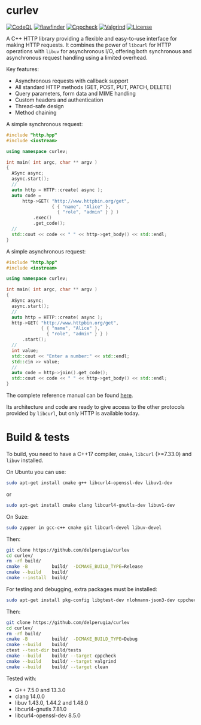curlev
======

[![CodeQL](https://github.com/delperugia/curlev/actions/workflows/github-code-scanning/codeql/badge.svg)](https://github.com/delperugia/curlev/actions/workflows/github-code-scanning/codeql)
[![flawfinder](https://github.com/delperugia/curlev/actions/workflows/flawfinder.yml/badge.svg)](https://github.com/delperugia/curlev/actions/workflows/flawfinder.yml)
[![Cppcheck](https://github.com/delperugia/curlev/actions/workflows/cppcheck.yml/badge.svg)](https://github.com/delperugia/curlev/actions/workflows/cppcheck.yml)
[![Valgrind](https://github.com/delperugia/curlev/actions/workflows/valgrind.yml/badge.svg)](https://github.com/delperugia/curlev/actions/workflows/valgrind.yml)
[![License](https://img.shields.io/badge/License-Apache%202.0-blue.svg)](https://opensource.org/licenses/Apache-2.0)

A C++ HTTP library providing a flexible and easy-to-use interface for making HTTP requests.
It combines the power of `libcurl` for HTTP operations with `libuv` for asynchronous I/O,
offering both synchronous and asynchronous request handling using a limited overhead.

Key features:
- Asynchronous requests with callback support
- All standard HTTP methods (GET, POST, PUT, PATCH, DELETE)
- Query parameters, form data and MIME handling
- Custom headers and authentication
- Thread-safe design
- Method chaining

A simple synchronous request:

```cpp
#include "http.hpp"
#include <iostream>

using namespace curlev;

int main( int argc, char ** argv )
{
  ASync async;
  async.start();
  //
  auto http = HTTP::create( async );
  auto code =
      http->GET( "http://www.httpbin.org/get",
                 { { "name", "Alice" },
                   { "role", "admin" } } )
          .exec()
          .get_code();
  //
  std::cout << code << " " << http->get_body() << std::endl;
}
```

A simple asynchronous request:

```cpp
#include "http.hpp"
#include <iostream>

using namespace curlev;

int main( int argc, char ** argv )
{
  ASync async;
  async.start();
  //
  auto http = HTTP::create( async );
  http->GET( "http://www.httpbin.org/get",
             { { "name", "Alice" },
               { "role", "admin" } } )
      .start();
  //
  int value;
  std::cout << "Enter a number:" << std::endl;
  std::cin >> value;
  //
  auto code = http->join().get_code();
  std::cout << code << " " << http->get_body() << std::endl;
}
```

The complete reference manual can be found [here](docs/reference_manual.md).

Its architecture and code are ready to give access to the other protocols
provided by `libcurl`, but only HTTP is available today.

# Build & tests

To build, you need to have a C++17 compiler, `cmake`, `libcurl` (>=7.33.0)
and `libuv` installed.

On Ubuntu you can use:
```sh
sudo apt-get install cmake g++ libcurl4-openssl-dev libuv1-dev
```
or
```sh
sudo apt-get install cmake clang libcurl4-gnutls-dev libuv1-dev
```

On Suze:
```sh
sudo zypper in gcc-c++ cmake git libcurl-devel libuv-devel
```

Then:
```sh
git clone https://github.com/delperugia/curlev
cd curlev/
rm -rf build/
cmake -B         build/  -DCMAKE_BUILD_TYPE=Release
cmake --build    build/
cmake --install  build/
```

For testing and debugging, extra packages must be installed:

```sh
sudo apt-get install pkg-config libgtest-dev nlohmann-json3-dev cppcheck valgrind
```

Then:
```sh
git clone https://github.com/delperugia/curlev
cd curlev/
rm -rf build/
cmake -B         build/  -DCMAKE_BUILD_TYPE=Debug
cmake --build    build/
ctest --test-dir build/tests
cmake --build    build/ --target cppcheck
cmake --build    build/ --target valgrind
cmake --build    build/ --target clean
```

Tested with:
 - G++                  7.5.0 and 13.3.0
 - clang                14.0.0
 - libuv                1.43.0, 1.44.2 and 1.48.0
 - libcurl4-gnutls      7.81.0
 - libcurl4-openssl-dev 8.5.0
